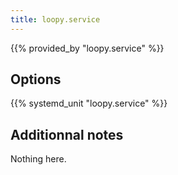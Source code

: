 ```yaml
---
title: loopy.service
---
```


{{% provided_by "loopy.service" %}}

## Options

{{% systemd_unit "loopy.service" %}}

## Additionnal notes

Nothing here.